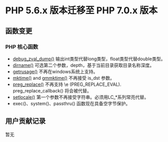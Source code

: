 # PHP 5.6.x 版本迁移至 PHP 7.0.x 版本
## 函数变更
### PHP 核心函数
* [debug_zval_dump()](http://php.net/manual/en/function.debug-zval-dump.php) 输出int类型代替long类型，float类型代替double类型。
* [dirname()](http://php.net/manual/en/function.dirname.php) 可选第二个参数，depth，基于当前目录获取目录名称深度。 
* [getrusage()](http://php.net/manual/en/function.getrusage.php) 不再在windows系统上支持。
* [mktime()](http://php.net/manual/en/function.mktime.php) and [gmmktime()](http://php.net/manual/en/function.gmmktime.php) 不再接受 is_dst 参数。
* [preg_replace()](http://php.net/manual/en/function.preg-replace.php) 不再支持 \e (PREG_REPLACE_EVAL). preg_replace_callback() 将会被代替。
* [setlocale()](http://php.net/manual/en/function.setlocale.php) 第一个参数不再接受字符串。必须用LC_*系列常亮代替。
* exec()、system()、passthru() 函数现在具备空字节保护。

## 用户贡献记录
暂无
